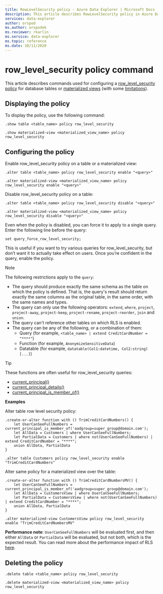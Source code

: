 ```yaml
---
title: RowLevelSecurity policy - Azure Data Explorer | Microsoft Docs
description: This article describes RowLevelSecurity policy in Azure Data Explorer.
services: data-explorer
author: orspod
ms.author: orspodek
ms.reviewer: rkarlin
ms.service: data-explorer
ms.topic: reference
ms.date: 10/11/2020
---
```

# row_level_security policy command

This article describes commands used for configuring a [row_level_security policy](rowlevelsecuritypolicy.md) for database tables or [materialized views](materialized-views/materialized-view-overview.md) (with some [limitations](materialized-views/materialized-view-policies.md#row-level-security-policy)).

## Displaying the policy

To display the policy, use the following command:

```kusto
.show table <table_name> policy row_level_security

.show materialized-view <materialized_view_name> policy row_level_security
```

## Configuring the policy

Enable row_level_security policy on a table or a materialized view:

```kusto
.alter table <table_name> policy row_level_security enable "<query>"

.alter materialized-view <materialized_view_name> policy row_level_security enable "<query>"
```

Disable row_level_security policy on a table:

```kusto
.alter table <table_name> policy row_level_security disable "<query>"

.alter materialized-view <materialized_view_name> policy row_level_security disable "<query>"
```

Even when the policy is disabled, you can force it to apply to a single query. Enter the following line before the query:

`set query_force_row_level_security;`

This is useful if you want to try various queries for row_level_security, but don’t want it to actually take effect on users. Once you’re confident in the query, enable the policy.

> [!NOTE]
> The following restrictions apply to the `query`:
>
> * The query should produce exactly the same schema as the table on which the policy is defined. That is, the query's result should return exactly the same columns as the original table, in the same order, with the same names and types.
> * The query can only use the following operators: `extend`, `where`, `project`, `project-away`, `project-keep`, `project-rename`, `project-reorder`, `join` and `union`.
> * The query can't reference other tables on which RLS is enabled.
> * The query can be any of the following, or a combination of them:
>    * Query (for example, `<table_name> | extend CreditCardNumber = "****"`)
>    * Function (for example, `AnonymizeSensitiveData`)
>    * Datatable (for example, `datatable(Col1:datetime, Col2:string) [...]`)

> [!TIP]
> These functions are often useful for row_level_security queries:
> * [current_principal()](../query/current-principalfunction.md)
> * [current_principal_details()](../query/current-principal-detailsfunction.md)
> * [current_principal_is_member_of()](../query/current-principal-ismemberoffunction.md)

**Examples**

Alter table row level security policy:

```kusto
.create-or-alter function with () TrimCreditCardNumbers() {
    let UserCanSeeFullNumbers = current_principal_is_member_of('aadgroup=super_group@domain.com');
    let AllData = Customers | where UserCanSeeFullNumbers;
    let PartialData = Customers | where not(UserCanSeeFullNumbers) | extend CreditCardNumber = "****";
    union AllData, PartialData
}

.alter table Customers policy row_level_security enable "TrimCreditCardNumbers"
```

Alter same policy for a materialized view over the table:
```kusto
.create-or-alter function with () TrimCreditCardNumbersMV() {
    let UserCanSeeFullNumbers = current_principal_is_member_of('aadgroup=super_group@domain.com');
    let AllData = CustomersView | where UserCanSeeFullNumbers;
    let PartialData = CustomersView | where not(UserCanSeeFullNumbers) | extend CreditCardNumber = "****";
    union AllData, PartialData
}

.alter materialized-view CustomersView policy row_level_security enable "TrimCreditCardNumbersMV"
```

**Performance note**: `UserCanSeeFullNumbers` will be evaluated first, and then either `AllData` or `PartialData` will be evaluated, but not both, which is the expected result.
You can read more about the performance impact of RLS [here](rowlevelsecuritypolicy.md#performance-impact-on-queries).

## Deleting the policy

```kusto
.delete table <table_name> policy row_level_security

.delete materialized-view <materialized_view_name> policy row_level_security
```
